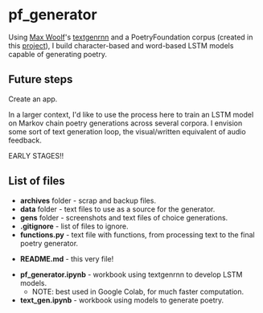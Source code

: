 # pf_generator

Using [Max Woolf](https://minimaxir.com/)'s [textgenrnn](https://github.com/minimaxir/textgenrnn) and a PoetryFoundation corpus (created in this [project]('https://github.com/p-szymo/poetry_genre_classifier')), I build character-based and word-based LSTM models capable of generating poetry.

## Future steps

Create an app.

In a larger context, I'd like to use the process here to train an LSTM model on Markov chain poetry generations across several corpora. I envision some sort of text generation loop, the visual/written equivalent of audio feedback.

EARLY STAGES!!

## List of files
- **archives** folder - scrap and backup files.
- **data** folder - text files to use as a source for the generator.
- **gens** folder - screenshots and text files of choice generations.
- **.gitignore** - list of files to ignore.
- **functions.py** - text file with functions, from processing text to the final poetry generator.
<!-- - **Procfile** - requirement for Heroku deploy. -->
- **README.md** - this very file!
<!-- - **app.py** - file with app layout and tankanizer function call. -->
<!-- - **requirements.txt** - requirement for Heroku deploy.
- **setup.sh** - requirement for Heroku deploy. -->
- **pf_generator.ipynb** - workbook using textgenrnn to develop LSTM models.
	- NOTE: best used in Google Colab, for much faster computation.
- **text_gen.ipynb** - workbook using models to generate poetry.